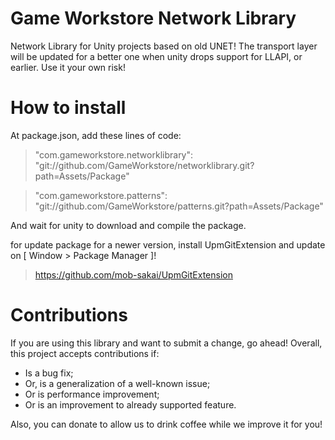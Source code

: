 # Game Workstore Network Library

Network Library for Unity projects based on old UNET! The transport layer will be updated for a better one when unity drops support for LLAPI, or earlier.
Use it your own risk!

# How to install

At package.json, add these lines of code:
> "com.gameworkstore.networklibrary": "git://github.com/GameWorkstore/networklibrary.git?path=Assets/Package"

> "com.gameworkstore.patterns": "git://github.com/GameWorkstore/patterns.git?path=Assets/Package"

And wait for unity to download and compile the package.

for update package for a newer version, install UpmGitExtension and update on [ Window > Package Manager ]!
> https://github.com/mob-sakai/UpmGitExtension

# Contributions

If you are using this library and want to submit a change, go ahead! Overall, this project accepts contributions if:
- Is a bug fix;
- Or, is a generalization of a well-known issue;
- Or is performance improvement;
- Or is an improvement to already supported feature.

Also, you can donate to allow us to drink coffee while we improve it for you!
